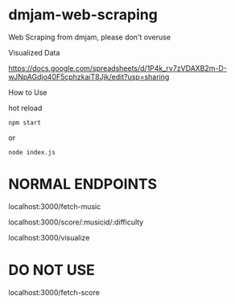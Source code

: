 # dmjam-web-scraping

Web Scraping from dmjam, please don't overuse

Visualized Data

https://docs.google.com/spreadsheets/d/1P4k_rv7zVDAXB2m-D-wJNpAGdjo40F5cphzkaiT8Jjk/edit?usp=sharing

How to Use

hot reload
```
npm start
```
or
```
node index.js
```

# NORMAL ENDPOINTS

localhost:3000/fetch-music

localhost:3000/score/:musicid/:difficulty

localhost:3000/visualize

# DO NOT USE

localhost:3000/fetch-score
